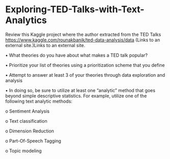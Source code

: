 # Exploring-TED-Talks-with-Text-Analytics

Review this Kaggle project where the author extracted from the TED Talks https://www.kaggle.com/rounakbanik/ted-data-analysis/data (Links to an external site.)Links to an external site.

•	What theories do you have about what makes a TED talk popular?

•	Prioritize your list of theories using a prioritization scheme that you define

•	Attempt to answer at least 3 of your theories through data exploration and analysis

•	In doing so, be sure to utilize at least one “analytic” method that goes beyond simple descriptive statistics. For example, utilize one of the following text analytic methods:

  o	Sentiment Analysis
  
  o	Text classification
  
  o	Dimension Reduction
  
  o	Part-Of-Speech Tagging
  
  o	Topic modeling
